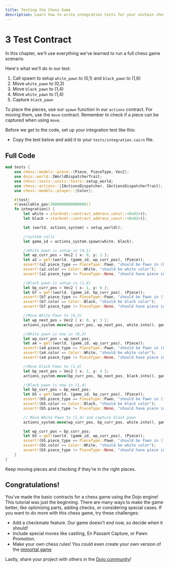 ```yaml
---
title: Testing the Chess Game
description: Learn how to write integration tests for your onchain chess game, including piece movement and capture scenarios.
---
```


# 3 Test Contract

In this chapter, we'll use everything we've learned to run a full chess game scenario.

Here's what we'll do in our test:

1. Call spawn to setup `white_pawn` to (0,1) and `black_pawn` to (1,6)
2. Move `white_pawn` to (0,3)
3. Move `black_pawn` to (1,4)
4. Move `white_pawn` to (1,4)
5. Capture `black_pawn`

To place the pieces, use our `spawn` function in our `actions` contract. For moving them, use the `move` contract. Remember to check if a piece can be captured when using `move`.

Before we get to the code, set up your integration test like this:

-   Copy the test below and add it to your `tests/integration.cairo` file.

## Full Code

```rust
mod tests {
    use chess::models::piece::{Piece, PieceType, Vec2};
    use dojo::world::IWorldDispatcherTrait;
    use chess::tests::units::tests::setup_world;
    use chess::actions::{IActionsDispatcher, IActionsDispatcherTrait};
    use chess::models::player::{Color};

    #[test]
    #[available_gas(3000000000000000)]
    fn integration() {
        let white = starknet::contract_address_const::<0x01>();
        let black = starknet::contract_address_const::<0x02>();

        let (world, actions_system) = setup_world();

        //system calls
        let game_id = actions_system.spawn(white, black);

        //White pawn is setup in (0,1)
        let wp_curr_pos = Vec2 { x: 0, y: 1 };
        let a2 = get!(world, (game_id, wp_curr_pos), (Piece));
        assert!(a2.piece_type == PieceType::Pawn, "should be Pawn in (0,1)");
        assert!(a2.color == Color::White, "should be white color");
        assert!(a2.piece_type != PieceType::None, "should have piece in (0,1)");

        //Black pawn is setup in (1,6)
        let bp_curr_pos = Vec2 { x: 1, y: 6 };
        let b7 = get!(world, (game_id, bp_curr_pos), (Piece));
        assert!(b7.piece_type == PieceType::Pawn, "should be Pawn in (1,6)");
        assert!(b7.color == Color::Black, "should be black color");
        assert!(b7.piece_type != PieceType::None, "should have piece in (1,6)");

        //Move White Pawn to (0,3)
        let wp_next_pos = Vec2 { x: 0, y: 3 };
        actions_system.move(wp_curr_pos, wp_next_pos, white.into(), game_id);

        //White pawn is now in (0,3)
        let wp_curr_pos = wp_next_pos;
        let a4 = get!(world, (game_id, wp_curr_pos), (Piece));
        assert!(a4.piece_type == PieceType::Pawn, "should be Pawn in (0,3)");
        assert!(a4.color == Color::White, "should be white color");
        assert!(a4.piece_type != PieceType::None, "should have piece in (0,3)");

        //Move black Pawn to (1,4)
        let bp_next_pos = Vec2 { x: 1, y: 4 };
        actions_system.move(bp_curr_pos, bp_next_pos, black.into(), game_id);

        //Black pawn is now in (1,4)
        let bp_curr_pos = bp_next_pos;
        let b5 = get!(world, (game_id, bp_curr_pos), (Piece));
        assert!(b5.piece_type == PieceType::Pawn, "should be Pawn in (1,4)");
        assert!(b5.color == Color::Black, "should be black color");
        assert!(b5.piece_type != PieceType::None, "should have piece in (1,4)");

        // Move White Pawn to (1,4) and capture black pawn
        actions_system.move(wp_curr_pos, bp_curr_pos, white.into(), game_id);

        let wp_curr_pos = bp_curr_pos;
        let b5 = get!(world, (game_id, wp_curr_pos), (Piece));
        assert!(b5.piece_type == PieceType::Pawn, "should be Pawn in (1,4)");
        assert!(b5.color == Color::White, "should be white color");
        assert!(b5.piece_type != PieceType::None, "should have piece in (1,4)");
    }
}
```

Keep moving pieces and checking if they're in the right places.

## Congratulations!

You've made the basic contracts for a chess game using the Dojo engine! This tutorial was just the beginning. There are many ways to make the game better, like optimizing parts, adding checks, or considering special cases. If you want to do more with this chess game, try these challenges:

-   Add a checkmate feature. Our game doesn't end now, so decide when it should!
-   Include special moves like castling, En Passant Capture, or Pawn Promotion.
-   Make your own chess rules! You could even create your own version of the [immortal game](https://immortal.game/)

Lastly, share your project with others in the [Dojo community](https://discord.gg/akd2yfuRS3)!
